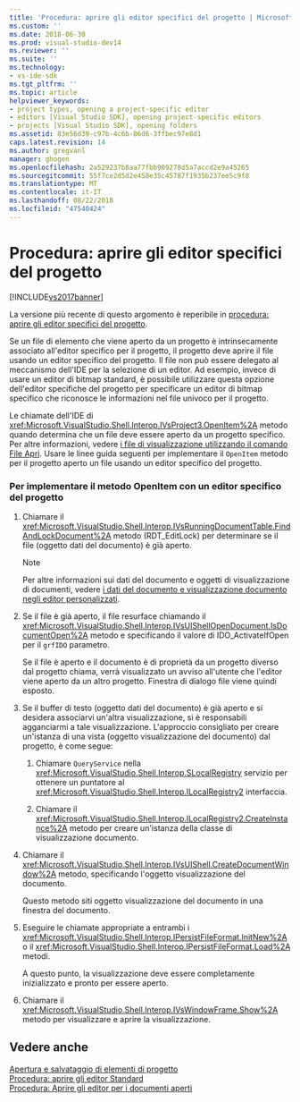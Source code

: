 ```yaml
---
title: 'Procedura: aprire gli editor specifici del progetto | Microsoft Docs'
ms.custom: ''
ms.date: 2018-06-30
ms.prod: visual-studio-dev14
ms.reviewer: ''
ms.suite: ''
ms.technology:
- vs-ide-sdk
ms.tgt_pltfrm: ''
ms.topic: article
helpviewer_keywords:
- project types, opening a project-specific editor
- editors [Visual Studio SDK], opening project-specific editors
- projects [Visual Studio SDK], opening folders
ms.assetid: 83e56d39-c97b-4c6b-86d6-3ffbec97e8d1
caps.latest.revision: 14
ms.author: gregvanl
manager: ghogen
ms.openlocfilehash: 2a529237b8aa77fbb909278d5a7accd2e9a45265
ms.sourcegitcommit: 55f7ce2d5d2e458e35c45787f1935b237ee5c9f8
ms.translationtype: MT
ms.contentlocale: it-IT
ms.lasthandoff: 08/22/2018
ms.locfileid: "47540424"
---
```

# <a name="how-to-open-project-specific-editors"></a>Procedura: aprire gli editor specifici del progetto
[!INCLUDE[vs2017banner](../includes/vs2017banner.md)]

La versione più recente di questo argomento è reperibile in [procedura: aprire gli editor specifici del progetto](https://docs.microsoft.com/visualstudio/extensibility/how-to-open-project-specific-editors).  
  
Se un file di elemento che viene aperto da un progetto è intrinsecamente associato all'editor specifico per il progetto, il progetto deve aprire il file usando un editor specifico del progetto. Il file non può essere delegato al meccanismo dell'IDE per la selezione di un editor. Ad esempio, invece di usare un editor di bitmap standard, è possibile utilizzare questa opzione dell'editor specifiche del progetto per specificare un editor di bitmap specifico che riconosce le informazioni nel file univoco per il progetto.  
  
 Le chiamate dell'IDE di <xref:Microsoft.VisualStudio.Shell.Interop.IVsProject3.OpenItem%2A> metodo quando determina che un file deve essere aperto da un progetto specifico. Per altre informazioni, vedere [i file di visualizzazione utilizzando il comando File Apri](../extensibility/internals/displaying-files-by-using-the-open-file-command.md). Usare le linee guida seguenti per implementare il `OpenItem` metodo per il progetto aperto un file usando un editor specifico del progetto.  
  
### <a name="to-implement-the-openitem-method-with-a-project-specific-editor"></a>Per implementare il metodo OpenItem con un editor specifico del progetto  
  
1.  Chiamare il <xref:Microsoft.VisualStudio.Shell.Interop.IVsRunningDocumentTable.FindAndLockDocument%2A> metodo (RDT_EditLock) per determinare se il file (oggetto dati del documento) è già aperto.  
  
    > [!NOTE]
    >  Per altre informazioni sui dati del documento e oggetti di visualizzazione di documenti, vedere [i dati del documento e visualizzazione documento negli editor personalizzati](../extensibility/document-data-and-document-view-in-custom-editors.md).  
  
2.  Se il file è già aperto, il file resurface chiamando il <xref:Microsoft.VisualStudio.Shell.Interop.IVsUIShellOpenDocument.IsDocumentOpen%2A> metodo e specificando il valore di IDO_ActivateIfOpen per il `grfIDO` parametro.  
  
     Se il file è aperto e il documento è di proprietà da un progetto diverso dal progetto chiama, verrà visualizzato un avviso all'utente che l'editor viene aperto da un altro progetto. Finestra di dialogo file viene quindi esposto.  
  
3.  Se il buffer di testo (oggetto dati del documento) è già aperto e si desidera associarvi un'altra visualizzazione, si è responsabili agganciarmi a tale visualizzazione. L'approccio consigliato per creare un'istanza di una vista (oggetto visualizzazione del documento) dal progetto, è come segue:  
  
    1.  Chiamare `QueryService` nella <xref:Microsoft.VisualStudio.Shell.Interop.SLocalRegistry> servizio per ottenere un puntatore al <xref:Microsoft.VisualStudio.Shell.Interop.ILocalRegistry2> interfaccia.  
  
    2.  Chiamare il <xref:Microsoft.VisualStudio.Shell.Interop.ILocalRegistry2.CreateInstance%2A> metodo per creare un'istanza della classe di visualizzazione documento.  
  
4.  Chiamare il <xref:Microsoft.VisualStudio.Shell.Interop.IVsUIShell.CreateDocumentWindow%2A> metodo, specificando l'oggetto visualizzazione del documento.  
  
     Questo metodo siti oggetto visualizzazione del documento in una finestra del documento.  
  
5.  Eseguire le chiamate appropriate a entrambi i <xref:Microsoft.VisualStudio.Shell.Interop.IPersistFileFormat.InitNew%2A> o il <xref:Microsoft.VisualStudio.Shell.Interop.IPersistFileFormat.Load%2A> metodi.  
  
     A questo punto, la visualizzazione deve essere completamente inizializzato e pronto per essere aperto.  
  
6.  Chiamare il <xref:Microsoft.VisualStudio.Shell.Interop.IVsWindowFrame.Show%2A> metodo per visualizzare e aprire la visualizzazione.  
  
## <a name="see-also"></a>Vedere anche  
 [Apertura e salvataggio di elementi di progetto](../extensibility/internals/opening-and-saving-project-items.md)   
 [Procedura: aprire gli editor Standard](../extensibility/how-to-open-standard-editors.md)   
 [Procedura: Aprire gli editor per i documenti aperti](../extensibility/how-to-open-editors-for-open-documents.md)


